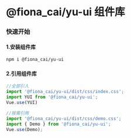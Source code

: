 # @fiona_cai/yu-ui 组件库

### 快速开始
#### 1.安装组件库
```bash
npm i @fiona_cai/yu-ui
```
#### 2.引用组件库
```javascript
//全部引入
import '@fiona_cai/yu-ui/dist/css/index.css';
import YUI from '@fiona_cai/yu-ui';
Vue.use(YUI)

//按需引用
import '@fiona_cai/yu-ui/dist/css/demo.css';
import { Demo } from '@fiona_cai/yu-ui';
Vue.use(Demo);
```

